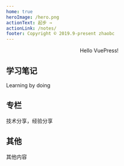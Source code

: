```yaml
---
home: true
heroImage: /hero.png
actionText: 起步 →
actionLink: /notes/
footer: Copyright © 2019.9-present zhaobc
---
```


<div style="text-align: center">
  <p>Hello VuePress!</p>
</div>

<div class="features">
  <div class="feature">
    <h2>学习笔记</h2>
    <p>Learning by doing</p>
  </div>
  <div class="feature">
    <h2>专栏</h2>
    <p>技术分享，经验分享</p>
  </div>
  <div class="feature">
    <h2>其他</h2>
    <p>其他内容</p>
  </div>
</div>

